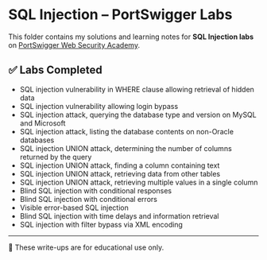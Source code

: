 # SQL Injection – PortSwigger Labs

This folder contains my solutions and learning notes for **SQL Injection labs** on [PortSwigger Web Security Academy](https://portswigger.net/web-security/sql-injection).

## ✅ Labs Completed

- SQL injection vulnerability in WHERE clause allowing retrieval of hidden data
- SQL injection vulnerability allowing login bypass
- SQL injection attack, querying the database type and version on MySQL and Microsoft
- SQL injection attack, listing the database contents on non-Oracle databases
- SQL injection UNION attack, determining the number of columns returned by the query
- SQL injection UNION attack, finding a column containing text
- SQL injection UNION attack, retrieving data from other tables
- SQL injection UNION attack, retrieving multiple values in a single column
- Blind SQL injection with conditional responses
- Blind SQL injection with conditional errors
- Visible error-based SQL injection
- Blind SQL injection with time delays and information retrieval
- SQL injection with filter bypass via XML encoding

---

📌 These write-ups are for educational use only.
